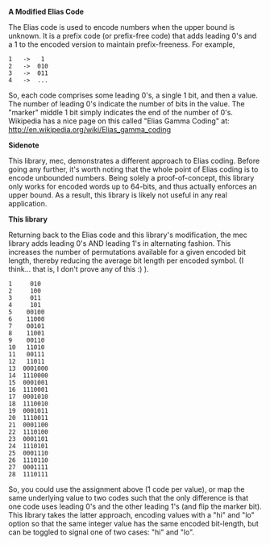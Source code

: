 **A Modified Elias Code**

The Elias code is used to encode numbers when the upper bound is unknown.
It is a prefix code (or prefix-free code) that adds leading 0's and a 1 to
the encoded version to maintain prefix-freeness. For example,

```
1   ->   1
2   ->  010
3   ->  011
4   ->  ...
```

So, each code comprises some leading 0's, a single 1 bit, and then a value.
The number of leading 0's indicate the number of bits in the value.
The "marker" middle 1 bit simply indicates the end of the number of 0's.
Wikipedia has a nice page on this called "Elias Gamma Coding" at:
http://en.wikipedia.org/wiki/Elias_gamma_coding

**Sidenote**

This library, mec, demonstrates a different approach to Elias coding.
Before going any further, it's worth noting that the whole point of Elias coding
is to encode unbounded numbers. Being solely a proof-of-concept, this library
only works for encoded words up to 64-bits, and thus actually enforces an upper bound.
As a result, this library is likely not useful in any real application.

**This library**

Returning back to the Elias code and this library's modification,
the mec library adds leading 0's AND leading 1's in alternating fashion.
This increases the number of permutations available for a given
encoded bit length, thereby reducing the average bit length per encoded symbol.
(I think... that is, I don't prove any of this :) ).

```
1     010
2     100
3     011
4     101
5    00100
6    11000
7    00101
8    11001
9    00110
10   11010
11   00111
12   11011
13  0001000
14  1110000
15  0001001
16  1110001
17  0001010
18  1110010
19  0001011
20  1110011
21  0001100
22  1110100
23  0001101
24  1110101
25  0001110
26  1110110
27  0001111
28  1110111
```

So, you could use the assignment above (1 code per value), or map the same
underlying value to two codes such that the only difference is that
one code uses leading 0's and the other leading 1's (and flip the marker bit).
This library takes the latter approach, encoding values with a "hi" and
"lo" option so that the same integer value has the same encoded bit-length,
but can be toggled to signal one of two cases: "hi" and "lo".


